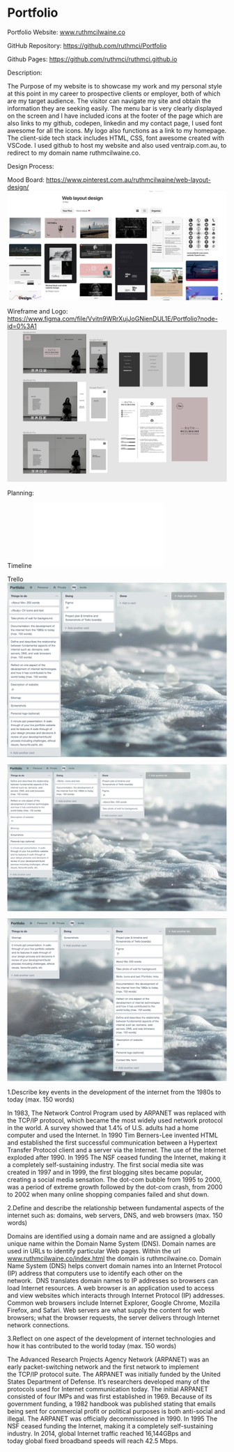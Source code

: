 # Portfolio
Portfolio Website: www.ruthmcilwaine.co

GitHub Repository: https://github.com/ruthmci/Portfolio

Github Pages: https://github.com/ruthmci/ruthmci.github.io

Description:

The Purpose of my website is to showcase my work and my personal style at this point in my career to prospective clients or 
employer, both of which are my target audience.
The visitor can navigate my site and obtain the information they are seeking easily. The menu bar is very clearly displayed
on the screen and I have included icons at the footer of the page which are also links to my github, codepen, linkedin and 
my contact page, I used font awesome for all the icons. My logo also functions as a link to my homepage.
The client-side tech stack includes HTML, CSS, font awesome created with VSCode. I used github to host my website and also 
used ventraip.com.au, to redirect to my domain name ruthmcilwaine.co.

Design Process:

Mood Board: https://www.pinterest.com.au/ruthmcilwaine/web-layout-design/
![Mood Board Screenshot](/docs/Mood-Board-Pinterest.png "Mood Board")

Wireframe and Logo: https://www.figma.com/file/Vvitn9WRrXujJoGNienDUL1E/Portfolio?node-id=0%3A1
![Wireframe and Logo Screenshot](/docs/Figma-Wireframe-Logo.png "Wireframe and Logo")


Planning:

Timeline
![Timeline](/docs/Timeline.pdf "Timeline")

Trello
![Trello Screenshot 1](/docs/Trello-1.png "Trello Screenshot 1")

![Trello Screenshot 2](/docs/Trello-2.png "Trello Screenshot 2")

![Trello Screenshot 3](/docs/Trello-3.png "Trello Screenshot 3")



1.Describe key events in the development of the internet from the 1980s to today (max. 150 words)

In 1983, The Network Control Program used by ARPANET was replaced with the TCP/IP protocol, which became the most widely used network protocol in the world. A survey showed that 1.4% of U.S. adults had a home computer and used the Internet.
In 1990 Tim Berners-Lee invented HTML and established the first successful communication between a Hypertext Transfer Protocol client and a server via the Internet. The use of the Internet exploded after 1990.
In 1995 The NSF ceased funding the Internet, making it a completely self-sustaining industry.
The first social media site was created in 1997 and in 1999, the first blogging sites became popular, creating a social media sensation.
The dot-com bubble from 1995 to 2000, was a period of extreme growth followed by the dot-com crash, from 2000 to 2002 when many online shopping companies failed and shut down.

2.Define and describe the relationship between fundamental aspects of the internet such as: domains, web servers, DNS, and web browsers (max. 150 words)

Domains are identified using a domain name and are assigned a globally unique name within the Domain Name System (DNS). Domain names are used in URLs to identify particular Web pages. Within the url www.ruthmcilwaine.co/index.html the domain is ruthmcilwaine.co.
Domain Name System (DNS) helps convert domain names into an Internet Protocol (IP) address that computers use to identify each other on the network.  DNS translates domain names to IP addresses so browsers can load Internet resources.
A web browser is an application used to access and view websites which interacts through Internet Protocol (IP) addresses. Common web browsers include Internet Explorer, Google Chrome, Mozilla Firefox, and Safari.
Web servers are what supply the content for web browsers; what the browser requests, the server delivers through Internet network connections. 

3.Reflect on one aspect of the development of internet technologies and how it has contributed to the world today (max. 150 words)

The Advanced Research Projects Agency Network (ARPANET) was an early packet-switching network and the first network to implement the TCP/IP protocol suite. The ARPANET was initially funded by the United States Department of Defense. It’s researchers developed many of the protocols used for Internet communication today.
The initial ARPANET consisted of four IMPs and was first established in 1969. Because of its government funding, a 1982 handbook was published stating that emails being sent for commercial profit or political purposes is both anti-social and illegal. The ARPANET was officially decommissioned in 1990. In 1995 The NSF ceased funding the Internet, making it a completely self-sustaining industry.
In 2014, global Internet traffic reached 16,144GBps and today global fixed broadband speeds will reach 42.5 Mbps.
